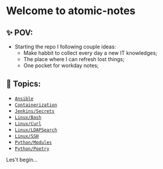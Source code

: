 # Welcome to atomic-notes

## :sparkles: POV:

- Starting the repo I following couple ideas:
    - Make habbit to collect every day a new IT knowledges;
    - The place where I can refresh lost things;
    - One pocket for workday notes;

## :memo: Topics:

* [`Ansible`](ansible/README.md)
* [`Containerization`](containerization/docker-engine/README.md)
* [`Jenkins/Secrets`](jenkins/secrets/README.md)
* [`Linux/Bash`](linux/bash/README.md)
* [`Linux/Curl`](linux/curl/README.md)
* [`Linux/LDAPSearch`](linux/ldapsearch/README.md)
* [`Linux/SSH`](linux/ssh/README.md)
* [`Python/Modules`](python/modules/README.md)
* [`Python/Poetry`](python/poetry/README.md)

Les't begin...
